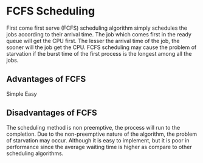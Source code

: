 

# FCFS Scheduling
First come first serve (FCFS) scheduling algorithm simply schedules the jobs according to their arrival time. The job which comes first in the ready queue will get the CPU first. The lesser the arrival time of the job, the sooner will the job get the CPU. FCFS scheduling may cause the problem of starvation if the burst time of the first process is the longest among all the jobs.

## Advantages of FCFS
Simple
Easy

## Disadvantages of FCFS

The scheduling method is non preemptive, the process will run to the completion.
Due to the non-preemptive nature of the algorithm, the problem of starvation may occur.
Although it is easy to implement, but it is poor in performance since the average waiting time is higher as compare to other scheduling algorithms.